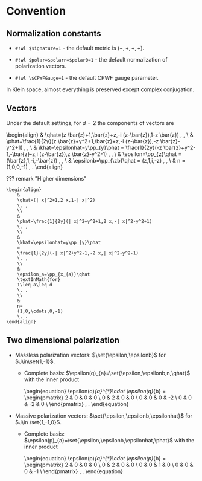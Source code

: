 # Convention

<span hidden> $
\newcommand{\phat}{\hat{p}}
\newcommand{\qhat}{\hat{q}}
\newcommand{\khat}{\hat{k}}
\newcommand{\epsilonb}{\bar{\epsilon}}
\newcommand{\epsilonhat}{\hat{\epsilon}}
$ </span>

## Normalization constants

* `#!wl $signature=1` - the default metric is $(-,+,+,+)$.

* `#!wl $polar=$polarn=$polar0=1` - the default normalization of polarization vectors.

* `#!wl \$CPWFGauge=1` - the default CPWF gauge parameter.

In Klein space, almost everything is preserved except complex conjugation.

## Vectors

Under the default settings, for $d=2$ the components of vectors are

\begin{align}
    &
    \qhat=(z \bar{z}+1,\bar{z}+z,-i (z-\bar{z}),1-z \bar{z})
    \, ,
    \\
    &
    \phat=\frac{1}{2y}(z \bar{z}+y^2+1,\bar{z}+z,-i (z-\bar{z}),-z \bar{z}-y^2+1)
    \, ,
    \\
    &
    \khat=\epsilonhat=y\pp_{y}\phat
    =
    \frac{1}{2y}(-z \bar{z}+y^2-1,-\bar{z}-z,i (z-\bar{z}),z \bar{z}-y^2-1)
    \, ,
    \\
    &
    \epsilon=\pp_{z}\qhat
    =
    (\bar{z},1,-i,-\bar{z})
    \, ,
    \\
    &
    \epsilonb=\pp_{\zb}\qhat
    =
    (z,1,i,-z)
    \, ,
    \\
    &
    n
    =
    (1,0,0,-1)
    \, .
\end{align}

??? remark "Higher dimensions"

    \begin{align}
        &
        \qhat=(| x|^2+1,2 x,1-| x|^2)
        \, ,
        \\
        &
        \phat=\frac{1}{2y}(| x|^2+y^2+1,2 x,-| x|^2-y^2+1)
        \, ,
        \\
        &
        \khat=\epsilonhat=y\pp_{y}\phat
        =
        \frac{1}{2y}(-| x|^2+y^2-1,-2 x,| x|^2-y^2-1)
        \, ,
        \\
        &
        \epsilon_a=\pp_{x_{a}}\qhat
        \textInMath{for}
        1\leq a\leq d
        \, ,
        \\
        &
        n=
        (1,0,\cdots,0,-1)
        \, .
    \end{align}

    

## Two dimensional polarization

* Massless polarization vectors: $\set{\epsilon,\epsilonb}$ for $J\in\set{1,-1}$.

    * Complete basis: $\epsilon(q)_{a}=\set{\epsilon,\epsilonb,n,\qhat}$ with the inner product

        \begin{equation}
            \epsilon(q)_{a}^{*}\cdot \epsilon(q)_{b}
            =
            \begin{pmatrix}
                2 & 0 & 0 & 0 \\
                0 & 2 & 0 & 0 \\
                0 & 0 & 0 & -2 \\
                0 & 0 & -2 & 0 \\
            \end{pmatrix}
            \, .
        \end{equation}

* Massive polarization vectors: $\set{\epsilon,\epsilonb,\epsilonhat}$ for $J\in \set{1,-1,0}$.

    * Complete basis: $\epsilon(p)_{a}=\set{\epsilon,\epsilonb,\epsilonhat,\phat}$ with the inner product

        \begin{equation}
            \epsilon(p)_{a}^{*}\cdot \epsilon(p)_{b}
            =
            \begin{pmatrix}
                2 & 0 & 0 & 0 \\
                0 & 2 & 0 & 0 \\
                0 & 0 & 1 & 0 \\
                0 & 0 & 0 & -1 \\
            \end{pmatrix}
            \, .
        \end{equation}
